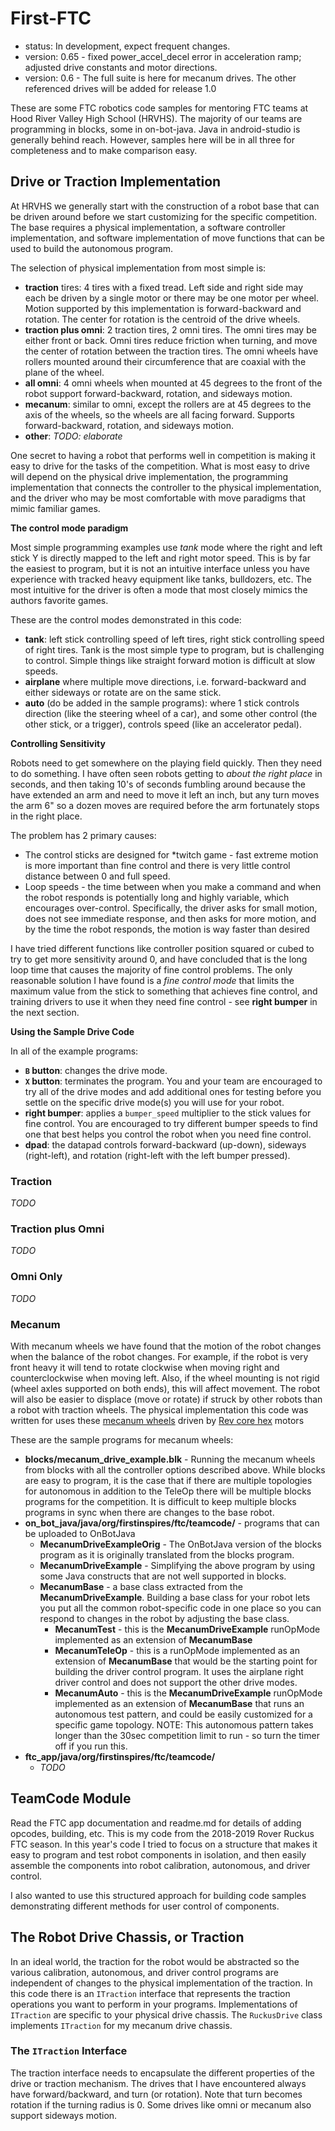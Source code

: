 # First-FTC

* status: In development, expect frequent changes.
* version: 0.65 - fixed power_accel_decel error in acceleration ramp; adjusted drive constants and motor directions.
* version: 0.6 - The full suite is here for mecanum drives. The other referenced drives will be added for release 1.0

These are some FTC robotics code samples for mentoring FTC teams at Hood River Valley High
School (HRVHS). The majority of our teams are programming in blocks, some in on-bot-java.
Java in android-studio is generally behind reach. However, samples here will be in all three
for completeness and to make comparison easy.

## Drive or Traction Implementation

At HRVHS we generally start with the construction of a robot base that can be driven around
before we start customizing for the specific competition. The base requires a physical
implementation, a software controller implementation, and software implementation of move
functions that can be used to build the autonomous program.

The selection of physical implementation from most simple is:
* **traction** tires: 4 tires with a fixed tread. Left side and right side may each be driven by a single motor or
  there may be one motor per wheel. Motion supported by this implementation is forward-backward and rotation. The
  center for rotation is the centroid of the drive wheels.
* **traction plus omni**: 2 traction tires, 2 omni tires. The omni tires may be either front or back. Omni tires reduce
  friction when turning, and move the center of rotation between the traction tires. The omni wheels have rollers
  mounted around their circumference that are coaxial with the plane of the wheel.
* **all omni**: 4 omni wheels when mounted at 45 degrees to the front of the robot support forward-backward, rotation,
  and sideways motion.
* **mecanum**: similar to omni, except the rollers are at 45 degrees to the axis of the wheels, so the wheels are all
  facing forward. Supports forward-backward, rotation, and sideways motion.
* **other**: *TODO: elaborate*

One secret to having a robot that performs well in competition is making it easy to drive for the tasks of the
competition. What is most easy to drive will depend on the physical drive implementation, the programming
implementation that connects the controller to the physical implementation, and the driver who may be most comfortable
with move paradigms that mimic familiar games.
 
**The control mode paradigm**

Most simple programming examples use *tank* mode where the right and left stick Y is directly mapped to the left and
right motor speed. This is by far the easiest to program, but it is not an intuitive interface unless you have
experience with tracked heavy equipment like tanks, bulldozers, etc. The most intuitive for the driver is often
a mode that most closely mimics the authors favorite games.

These are the control modes demonstrated in this code:
* **tank**: left stick controlling speed of left tires, right stick controlling speed of right tires. Tank is the
  most simple type to program, but is challenging to control. Simple things like straight forward motion is difficult
  at slow speeds.
* **airplane** where multiple move directions, i.e. forward-backward and
  either sideways or rotate are on the same stick.
* **auto** (do be added in the sample programs): where 1 stick controls direction (like the steering wheel
  of a car), and some other control (the other stick, or a trigger), controls speed (like an accelerator pedal).

**Controlling Sensitivity**

Robots need to get somewhere on the playing field quickly. Then they need to do something. I have often seen robots
getting to *about the right place* in seconds, and then taking 10's of seconds fumbling around because the have
extended an arm and need to move it left an inch, but any turn moves the arm 6" so a dozen moves are required
before the arm fortunately stops in the right place.

The problem has 2 primary causes:
* The control sticks are designed for *twitch game - fast extreme motion is more important than fine control and
  there is very little control distance between 0 and full speed.
* Loop speeds - the time between when you make a command and when the robot responds is potentially long and
  highly variable, which encourages over-control. Specifically, the driver asks for small motion, does not see
  immediate response, and then asks for more motion, and by the time the robot responds, the motion is way faster
  than desired
  
I have tried different functions like controller position squared or cubed to try to get more sensitivity around 0,
and have concluded that is the long loop time that causes the majority of fine control problems. The only reasonable
solution I have found is a *fine control mode* that limits the maximum value from the stick to something that achieves
fine control, and training drivers to use it when they need fine control - see **right bumper** in the next section.

**Using the Sample Drive Code**

In all of the example programs:
* **`B` button**: changes the drive mode.
* **`X` button**: terminates the program. You
  and your team are encouraged to try all of the drive modes and add additional ones for testing before you settle
  on the specific drive mode(s) you will use for your robot.
* **right bumper**: applies a `bumper_speed` multiplier to the stick values for fine control. You are encouraged to
  try different bumper speeds to find one that best helps you control the robot when you need fine control.
* **dpad**: the datapad controls forward-backward (up-down), sideways (right-left), and rotation (right-left with
  the left bumper pressed).

### Traction

*TODO*

### Traction plus Omni

*TODO*

### Omni Only

*TODO*

### Mecanum 

With mecanum wheels we have found that the motion of the robot changes when the balance of the robot changes. For
example, if the robot is very front heavy it will tend to rotate clockwise when moving right and counterclockwise
when moving left. Also, if the wheel mounting is not rigid (wheel axles supported on both ends), this will
affect movement. The robot will also be easier to displace (move or rotate) if struck by other robots than a robot
with traction wheels. The physical implementation this code was written for uses these
[mecanum wheels](https://www.amazon.com/100Mm-Aluminum-Mecanum-Wheel-Right/dp/B01CTUT4GY/ref=sr_1_1)
driven by [Rev core hex](http://www.revrobotics.com/rev-41-1300/) motors
 
These are the sample programs for mecanum wheels:
* **blocks/mecanum_drive_example.blk** - Running the mecanum wheels from blocks with all the controller options
  described above. While blocks are easy to program, it is the case that if there are multiple topologies for
  autonomous in addition to the TeleOp there will be multiple blocks programs for the competition. It is difficult
  to keep multiple blocks programs in sync when there are changes to the base robot.
* **on_bot_java/java/org/firstinspires/ftc/teamcode/** - programs that can be uploaded to OnBotJava
  * **MecanumDriveExampleOrig** - The OnBotJava version of the blocks program as it is originally
    translated from the blocks program.
  * **MecanumDriveExample** - Simplifying the above program by using some Java constructs that are
    not well supported in blocks.
  * **MecanumBase** - a base class extracted from the **MecanumDriveExample**. Building a base class for your robot
    lets you put all the common robot-specific code in one place so you can respond to changes in the robot by
    adjusting the base class.
    * **MecanumTest** - this is the **MecanumDriveExample** runOpMode implemented as an extension of **MecanumBase**
    * **MecanumTeleOp** - this is a runOpMode implemented as an extension of **MecanumBase** that would be the
      starting point for building the driver control program. It uses the airplane right driver control and does
      not support the other drive modes.
    * **MecanumAuto** - this is the **MecanumDriveExample** runOpMode implemented as an extension of **MecanumBase**
      that runs an autonomous test pattern, and could be easily customized for a specific game topology. NOTE: This
      autonomous pattern takes longer than the 30sec competition limit to run - so turn the timer off if you run this.
* **ftc_app/java/org/firstinspires/ftc/teamcode/**
  * *TODO*

## TeamCode Module

Read the FTC app documentation and readme.md for details of adding opcodes, building, etc. This is my code from
the 2018-2019 Rover Ruckus FTC season. In this year's code I tried to focus on a structure that makes it easy to
program and test robot components in isolation, and then easily assemble the components into robot calibration,
autonomous, and driver control.
 
I also wanted to use this structured approach for building code samples demonstrating different methods for
user control of components.

## The Robot Drive Chassis, or Traction

In an ideal world, the traction for the robot would be abstracted so the various calibration, autonomous, and
driver control programs are independent of changes to the physical implementation of the traction. In this code
there is an `ITraction` interface that represents the traction operations you want to perform in your programs.
Implementations of `ITraction` are specific to your physical drive chassis. The `RuckusDrive` class implements
`ITraction` for my mecanum drive chassis.

### The `ITraction` Interface

The traction interface needs to encapsulate the different properties of the drive or traction mechanism. The
drives that I have encountered always have forward/backward, and turn (or rotation). Note that turn becomes rotation
if the turning radius is 0. Some drives like omni or mecanum also support sideways motion.



